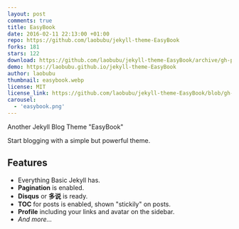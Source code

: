 ```yaml
---
layout: post
comments: true
title: EasyBook
date: 2016-02-11 22:13:00 +01:00
repo: https://github.com/laobubu/jekyll-theme-EasyBook
forks: 181
stars: 122
download: https://github.com/laobubu/jekyll-theme-EasyBook/archive/gh-pages.zip
demo: https://laobubu.github.io/jekyll-theme-EasyBook
author: laobubu
thumbnail: easybook.webp
license: MIT
license_link: https://github.com/laobubu/jekyll-theme-EasyBook/blob/gh-pages/LICENSE
carousel:
  - 'easybook.png'
---
```


Another Jekyll Blog Theme "EasyBook"

Start blogging with a simple but powerful theme.

## Features

- Everything Basic Jekyll has.
- **Pagination** is enabled.
- **Disqus** or **多说** is ready.
- **TOC** for posts is enabled, shown "stickily" on posts.
- **Profile** including your links and avatar on the sidebar.
- *And more...*

